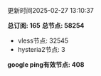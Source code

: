 更新时间2025-02-27 13:10:37

**总订阅: 165**
**总节点: 58254**
- vless节点: 32545
- hysteria2节点: 3

**google ping有效节点: 408**
